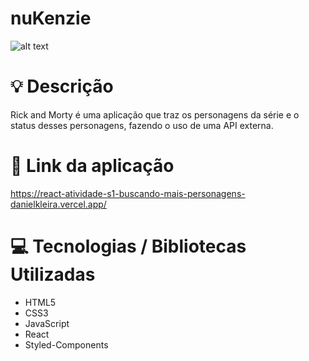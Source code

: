 # nuKenzie



![alt text](https://i.ibb.co/M17kd0x/Rickand.jpg)

# :bulb: Descrição

Rick and Morty é uma aplicação que traz os personagens da série e o status desses personagens, fazendo o uso de uma API externa.

# :link: Link da aplicação

https://react-atividade-s1-buscando-mais-personagens-danielkleira.vercel.app/

# :computer: Tecnologias / Bibliotecas Utilizadas

- HTML5
- CSS3
- JavaScript
- React
- Styled-Components
